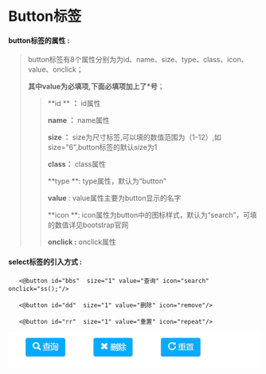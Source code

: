 # Button**标签**

#### button**标签的属性 :**

> button标签有8个属性分别为为id、name、size、type、class、icon、value、onclick；
>
> **其中value为必填项,下面必填项加上了\*号**；
>
> > **id ** **：** id属性
> >
> > **name ：** name属性
> >
> > **size ：** size为尺寸标签,可以填的数值范围为（1-12）,如size="6",button标签的默认size为1
> >
> > **class：** class属性
> >
> > **type **: type属性，默认为“button”
> >
> > **value** : value属性主要为button显示的名字
> >
> > **icon **: icon属性为button中的图标样式，默认为“search”，可填的数值详见bootstrap官网
> >
> > **onclick :** onclick属性

#### select标签的引入方式 :

```
   <@button id="bbs"  size="1" value="查询" icon="search" onclick="ss();"/>

   <@button id="dd"  size="1" value="删除" icon="remove"/>

   <@button id="rr"  size="1" value="重置" icon="repeat"/>
```

![](/assets/button.png)

